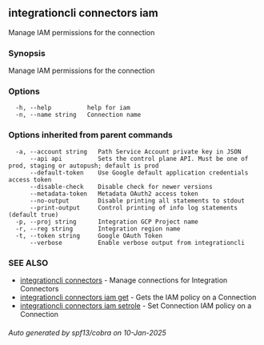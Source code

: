 ## integrationcli connectors iam

Manage IAM permissions for the connection

### Synopsis

Manage IAM permissions for the connection

### Options

```
  -h, --help          help for iam
  -n, --name string   Connection name
```

### Options inherited from parent commands

```
  -a, --account string   Path Service Account private key in JSON
      --api api          Sets the control plane API. Must be one of prod, staging or autopush; default is prod
      --default-token    Use Google default application credentials access token
      --disable-check    Disable check for newer versions
      --metadata-token   Metadata OAuth2 access token
      --no-output        Disable printing all statements to stdout
      --print-output     Control printing of info log statements (default true)
  -p, --proj string      Integration GCP Project name
  -r, --reg string       Integration region name
  -t, --token string     Google OAuth Token
      --verbose          Enable verbose output from integrationcli
```

### SEE ALSO

* [integrationcli connectors](integrationcli_connectors.md)	 - Manage connections for Integration Connectors
* [integrationcli connectors iam get](integrationcli_connectors_iam_get.md)	 - Gets the IAM policy on a Connection
* [integrationcli connectors iam setrole](integrationcli_connectors_iam_setrole.md)	 - Set Connection IAM policy on a Connection

###### Auto generated by spf13/cobra on 10-Jan-2025
